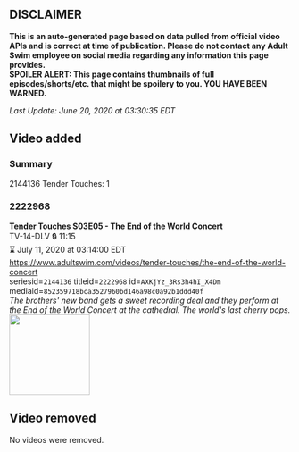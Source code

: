 ## DISCLAIMER
**This is an auto-generated page based on data pulled from official video APIs and is correct at time of publication. Please do not contact any Adult Swim employee on social media regarding any information this page provides.**  
**SPOILER ALERT: This page contains thumbnails of full episodes/shorts/etc. that might be spoilery to you. YOU HAVE BEEN WARNED.**  

_Last Update: June 20, 2020 at 03:30:35 EDT_
## Video added
### Summary
2144136 Tender Touches: 1  
### 2222968
**Tender Touches S03E05 - The End of the World Concert**  
TV-14-DLV 🔒 11:15  
⌛ July 11, 2020 at 03:14:00 EDT  
https://www.adultswim.com/videos/tender-touches/the-end-of-the-world-concert  
seriesid=`2144136` titleid=`2222968` id=`AXKjYz_3Rs3h4hI_X4Dm` mediaid=`852359718bca3527960bd146a98c0a92b1ddd40f`  
_The brothers' new band gets a sweet recording deal and they perform at the End of the World Concert at the cathedral. The world's last cherry pops._  
<a href="https://media.cdn.adultswim.com/uploads/20200611/thumbnails/2_2061183857-TenderTouches_305_dup-20200605.jpg"><img src="https://media.cdn.adultswim.com/uploads/20200611/thumbnails/2_2061183857-TenderTouches_305_dup-20200605.jpg" height="144px" /></a>
## Video removed
No videos were removed.  

